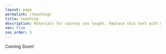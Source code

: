 ```yaml
---
layout: page
permalink: /teaching/
title: teaching
description: Materials for courses you taught. Replace this text with your description.
nav: true
nav_order: 5
---
```


Coming Soon!
